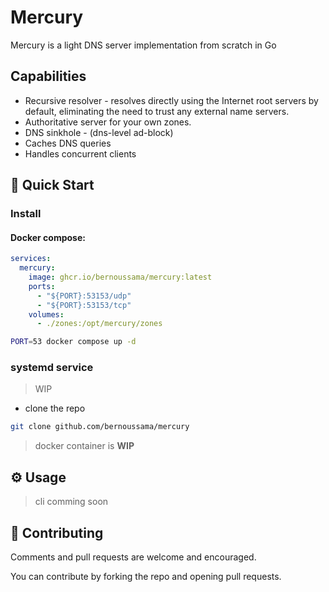 # Mercury

Mercury is a light DNS server implementation from scratch in Go

## Capabilities

- Recursive resolver - resolves directly using the Internet root servers by default, eliminating the need to trust any external name servers.
- Authoritative server for your own zones.
- DNS sinkhole - (dns-level ad-block)
- Caches DNS queries
- Handles concurrent clients

[//]: # "## Why?"

## 🚀 Quick Start

### Install

#### Docker compose:


```yaml
services:
  mercury:
    image: ghcr.io/bernoussama/mercury:latest
    ports:
      - "${PORT}:53153/udp"
      - "${PORT}:53153/tcp"
    volumes:
      - ./zones:/opt/mercury/zones
```

```bash
PORT=53 docker compose up -d
```

### systemd service

> WIP

- clone the repo

```bash
git clone github.com/bernoussama/mercury
```

> docker container is **WIP**

## ⚙️ Usage

> cli comming soon

## 👏 Contributing

Comments and pull requests are welcome and encouraged.

You can contribute by forking the repo and opening pull requests.
